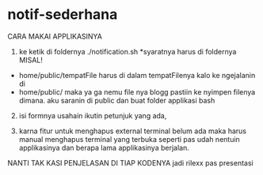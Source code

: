 # notif-sederhana


CARA MAKAI APPLIKASINYA

1. ke ketik di foldernya ./notification.sh 
*syaratnya harus di foldernya MISAL! 
- home/public/tempatFile
harus di dalam tempatFilenya kalo ke ngejalanin di 
- home/public/
maka ya ga nemu file nya blogg 
pastiin ke nyimpen filenya dimana. aku saranin di public dan buat folder applikasi bash

2. isi formnya usahain ikutin petunjuk yang ada,

3. karna fitur untuk menghapus external terminal belum ada maka harus manual menghapus terminal yang terbuka
seperti pas udah nentuin applikasinya dan berapa lama applikasinya berjalan.

NANTI TAK KASI PENJELASAN DI TIAP KODENYA jadi rilexx pas presentasi 
